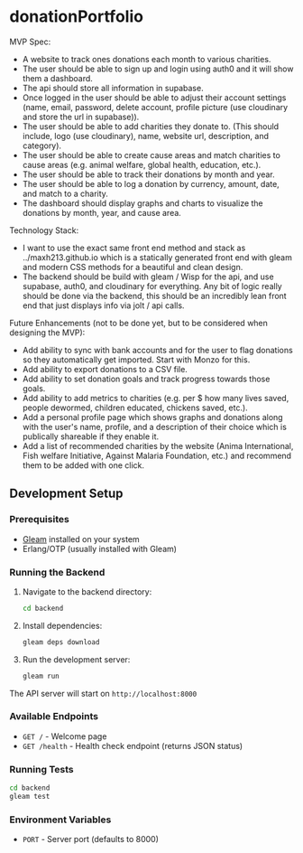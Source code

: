 # donationPortfolio

MVP Spec: 
- A website to track ones donations each month to various charities. 
- The user should be able to sign up and login using auth0 and it will show them a dashboard.
- The api should store all information in supabase. 
- Once logged in the user should be able to adjust their account settings (name, email, password, delete account, profile picture (use cloudinary and store the url in supabase)).
- The user should be able to add charities they donate to. (This should include, logo (use cloudinary), name, website url, description, and category).
- The user should be able to create cause areas and match charities to cause areas (e.g. animal welfare, global health, education, etc.).
- The user should be able to track their donations by month and year.
- The user should be able to log a donation by currency, amount, date, and match to a charity. 
- The dashboard should display graphs and charts to visualize the donations by month, year, and cause area.

Technology Stack:
- I want to use the exact same front end method and stack as ../maxh213.github.io which is a statically generated front end with gleam and modern CSS methods for a beautiful and clean design.
- The backend should be build with gleam / Wisp for the api, and use supabase, auth0, and cloudinary for everything. Any bit of logic really should be done via the backend, this should be an incredibly lean front end that just displays info via jolt / api calls. 


Future Enhancements (not to be done yet, but to be considered when designing the MVP):
- Add ability to sync with bank accounts and for the user to flag donations so they automatically get imported. Start with Monzo for this. 
- Add ability to export donations to a CSV file.
- Add ability to set donation goals and track progress towards those goals.
- Add ability to add metrics to charities (e.g. per $ how many lives saved, people dewormed, children educated, chickens saved, etc.).
- Add a personal profile page which shows graphs and donations along with the user's name, profile, and a description of their choice which is publically shareable if they enable it. 
- Add a list of recommended charities by the website (Anima International, Fish welfare Initiative, Against Malaria Foundation, etc.) and recommend them to be added with one click. 

## Development Setup

### Prerequisites
- [Gleam](https://gleam.run/getting-started/installing/) installed on your system
- Erlang/OTP (usually installed with Gleam)

### Running the Backend

1. Navigate to the backend directory:
   ```bash
   cd backend
   ```

2. Install dependencies:
   ```bash
   gleam deps download
   ```

3. Run the development server:
   ```bash
   gleam run
   ```

The API server will start on `http://localhost:8000`

### Available Endpoints

- `GET /` - Welcome page
- `GET /health` - Health check endpoint (returns JSON status)

### Running Tests

```bash
cd backend
gleam test
```

### Environment Variables

- `PORT` - Server port (defaults to 8000)

